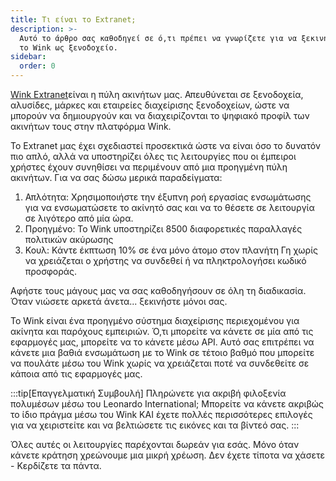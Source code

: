 ```yaml
---
title: Τι είναι το Extranet;
description: >-
  Αυτό το άρθρο σας καθοδηγεί σε ό,τι πρέπει να γνωρίζετε για να ξεκινήσετε με
  το Wink ως ξενοδοχείο.
sidebar:
  order: 0
---
```

[Wink Extranet](https://extranet.wink.travel)είναι η πύλη ακινήτων μας. Απευθύνεται σε ξενοδοχεία, αλυσίδες, μάρκες και εταιρείες διαχείρισης ξενοδοχείων, ώστε να μπορούν να δημιουργούν και να διαχειρίζονται το ψηφιακό προφίλ των ακινήτων τους στην πλατφόρμα Wink.

Το Extranet μας έχει σχεδιαστεί προσεκτικά ώστε να είναι όσο το δυνατόν πιο απλό, αλλά να υποστηρίζει όλες τις λειτουργίες που οι έμπειροι χρήστες έχουν συνηθίσει να περιμένουν από μια προηγμένη πύλη ακινήτων. Για να σας δώσω μερικά παραδείγματα:

1. Απλότητα: Χρησιμοποιήστε την έξυπνη ροή εργασίας ενσωμάτωσης για να ενσωματώσετε το ακίνητό σας και να το θέσετε σε λειτουργία σε λιγότερο από μία ώρα.
2. Προηγμένο: Το Wink υποστηρίζει 8500 διαφορετικές παραλλαγές πολιτικών ακύρωσης
3. Κουλ: Κάντε έκπτωση 10% σε ένα μόνο άτομο στον πλανήτη Γη χωρίς να χρειάζεται ο χρήστης να συνδεθεί ή να πληκτρολογήσει κωδικό προσφοράς.

Αφήστε τους μάγους μας να σας καθοδηγήσουν σε όλη τη διαδικασία. Όταν νιώσετε αρκετά άνετα... ξεκινήστε μόνοι σας.

Το Wink είναι ένα προηγμένο σύστημα διαχείρισης περιεχομένου για ακίνητα και παρόχους εμπειριών. Ό,τι μπορείτε να κάνετε σε μία από τις εφαρμογές μας, μπορείτε να το κάνετε μέσω API. Αυτό σας επιτρέπει να κάνετε μια βαθιά ενσωμάτωση με το Wink σε τέτοιο βαθμό που μπορείτε να πουλάτε μέσω του Wink χωρίς να χρειάζεται ποτέ να συνδεθείτε σε κάποια από τις εφαρμογές μας.

:::tip\[Επαγγελματική Συμβουλή]
Πληρώνετε για ακριβή φιλοξενία πολυμέσων μέσω του Leonardo International; Μπορείτε να κάνετε ακριβώς το ίδιο πράγμα μέσω του Wink ΚΑΙ έχετε πολλές περισσότερες επιλογές για να χειριστείτε και να βελτιώσετε τις εικόνες και τα βίντεό σας.
:::

Όλες αυτές οι λειτουργίες παρέχονται δωρεάν για εσάς. Μόνο όταν κάνετε κράτηση χρεώνουμε μια μικρή χρέωση. Δεν έχετε τίποτα να χάσετε - Κερδίζετε τα πάντα.

